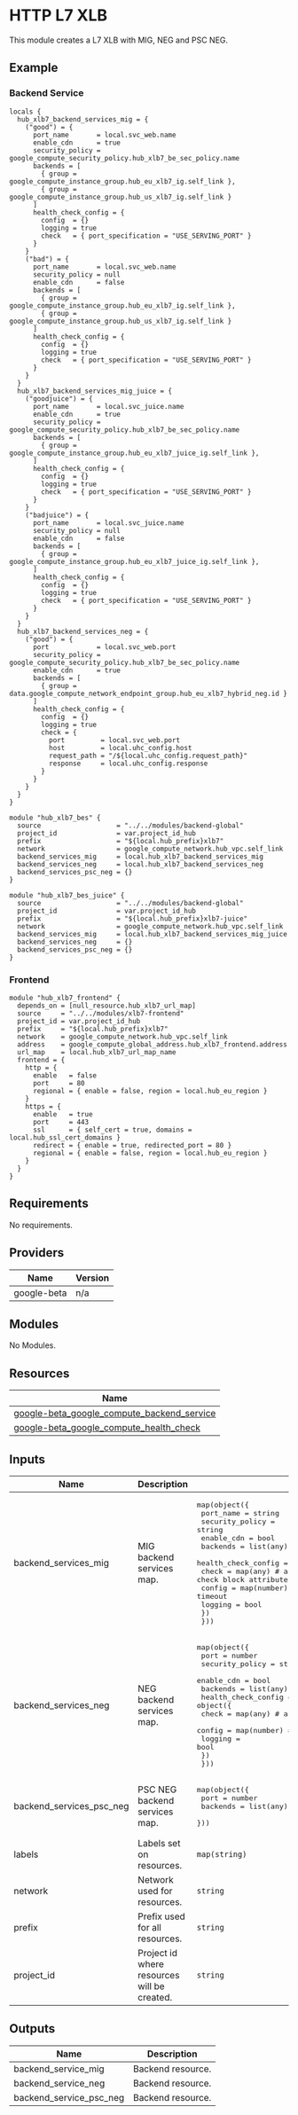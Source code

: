 # HTTP L7 XLB

This module creates a L7 XLB with MIG, NEG and PSC NEG.

## Example

### Backend Service
```
locals {
  hub_xlb7_backend_services_mig = {
    ("good") = {
      port_name       = local.svc_web.name
      enable_cdn      = true
      security_policy = google_compute_security_policy.hub_xlb7_be_sec_policy.name
      backends = [
        { group = google_compute_instance_group.hub_eu_xlb7_ig.self_link },
        { group = google_compute_instance_group.hub_us_xlb7_ig.self_link }
      ]
      health_check_config = {
        config  = {}
        logging = true
        check   = { port_specification = "USE_SERVING_PORT" }
      }
    }
    ("bad") = {
      port_name       = local.svc_web.name
      security_policy = null
      enable_cdn      = false
      backends = [
        { group = google_compute_instance_group.hub_eu_xlb7_ig.self_link },
        { group = google_compute_instance_group.hub_us_xlb7_ig.self_link }
      ]
      health_check_config = {
        config  = {}
        logging = true
        check   = { port_specification = "USE_SERVING_PORT" }
      }
    }
  }
  hub_xlb7_backend_services_mig_juice = {
    ("goodjuice") = {
      port_name       = local.svc_juice.name
      enable_cdn      = true
      security_policy = google_compute_security_policy.hub_xlb7_be_sec_policy.name
      backends = [
        { group = google_compute_instance_group.hub_eu_xlb7_juice_ig.self_link },
      ]
      health_check_config = {
        config  = {}
        logging = true
        check   = { port_specification = "USE_SERVING_PORT" }
      }
    }
    ("badjuice") = {
      port_name       = local.svc_juice.name
      security_policy = null
      enable_cdn      = false
      backends = [
        { group = google_compute_instance_group.hub_eu_xlb7_juice_ig.self_link },
      ]
      health_check_config = {
        config  = {}
        logging = true
        check   = { port_specification = "USE_SERVING_PORT" }
      }
    }
  }
  hub_xlb7_backend_services_neg = {
    ("good") = {
      port            = local.svc_web.port
      security_policy = google_compute_security_policy.hub_xlb7_be_sec_policy.name
      enable_cdn      = true
      backends = [
        { group = data.google_compute_network_endpoint_group.hub_eu_xlb7_hybrid_neg.id }
      ]
      health_check_config = {
        config  = {}
        logging = true
        check = {
          port         = local.svc_web.port
          host         = local.uhc_config.host
          request_path = "/${local.uhc_config.request_path}"
          response     = local.uhc_config.response
        }
      }
    }
  }
}

module "hub_xlb7_bes" {
  source                   = "../../modules/backend-global"
  project_id               = var.project_id_hub
  prefix                   = "${local.hub_prefix}xlb7"
  network                  = google_compute_network.hub_vpc.self_link
  backend_services_mig     = local.hub_xlb7_backend_services_mig
  backend_services_neg     = local.hub_xlb7_backend_services_neg
  backend_services_psc_neg = {}
}

module "hub_xlb7_bes_juice" {
  source                   = "../../modules/backend-global"
  project_id               = var.project_id_hub
  prefix                   = "${local.hub_prefix}xlb7-juice"
  network                  = google_compute_network.hub_vpc.self_link
  backend_services_mig     = local.hub_xlb7_backend_services_mig_juice
  backend_services_neg     = {}
  backend_services_psc_neg = {}
}
```

### Frontend
```
module "hub_xlb7_frontend" {
  depends_on = [null_resource.hub_xlb7_url_map]
  source     = "../../modules/xlb7-frontend"
  project_id = var.project_id_hub
  prefix     = "${local.hub_prefix}xlb7"
  network    = google_compute_network.hub_vpc.self_link
  address    = google_compute_global_address.hub_xlb7_frontend.address
  url_map    = local.hub_xlb7_url_map_name
  frontend = {
    http = {
      enable   = false
      port     = 80
      regional = { enable = false, region = local.hub_eu_region }
    }
    https = {
      enable   = true
      port     = 443
      ssl      = { self_cert = true, domains = local.hub_ssl_cert_domains }
      redirect = { enable = true, redirected_port = 80 }
      regional = { enable = false, region = local.hub_eu_region }
    }
  }
}
```
## Requirements

No requirements.

## Providers

| Name | Version |
|------|---------|
| google-beta | n/a |

## Modules

No Modules.

## Resources

| Name |
|------|
| [google-beta_google_compute_backend_service](https://registry.terraform.io/providers/hashicorp/google-beta/latest/docs/resources/google_compute_backend_service) |
| [google-beta_google_compute_health_check](https://registry.terraform.io/providers/hashicorp/google-beta/latest/docs/resources/google_compute_health_check) |

## Inputs

| Name | Description | Type | Default | Required |
|------|-------------|------|---------|:--------:|
| backend\_services\_mig | MIG backend services map. | <pre>map(object({<br>    port_name       = string<br>    security_policy = string<br>    enable_cdn      = bool<br>    backends        = list(any)<br>    health_check_config = object({<br>      check   = map(any)    # actual health check block attributes<br>      config  = map(number) # interval, thresholds, timeout<br>      logging = bool<br>    })<br>  }))</pre> | `{}` | no |
| backend\_services\_neg | NEG backend services map. | <pre>map(object({<br>    port            = number<br>    security_policy = string<br>    enable_cdn      = bool<br>    backends        = list(any)<br>    health_check_config = object({<br>      check   = map(any)    # actual health check block attributes<br>      config  = map(number) # interval, thresholds, timeout<br>      logging = bool<br>    })<br>  }))</pre> | `{}` | no |
| backend\_services\_psc\_neg | PSC NEG backend services map. | <pre>map(object({<br>    port     = number<br>    backends = list(any)<br>  }))</pre> | `{}` | no |
| labels | Labels set on resources. | `map(string)` | `{}` | no |
| network | Network used for resources. | `string` | n/a | yes |
| prefix | Prefix used for all resources. | `string` | n/a | yes |
| project\_id | Project id where resources will be created. | `string` | n/a | yes |

## Outputs

| Name | Description |
|------|-------------|
| backend\_service\_mig | Backend resource. |
| backend\_service\_neg | Backend resource. |
| backend\_service\_psc\_neg | Backend resource. |
